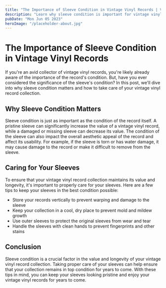 ```yaml
---
title: "The Importance of Sleeve Condition in Vintage Vinyl Records | Vintage Vinyl Records"
description: "Learn why sleeve condition is important for vintage vinyl records and how to properly care for them. Discover the difference between a record&#39;s value with a pristine sleeve versus a damaged sleeve."
pubDate: "Mon Jun 05 2023"
heroImage: "/placeholder-about.jpg"
---
```


# The Importance of Sleeve Condition in Vintage Vinyl Records

If you&#39;re an avid collector of vintage vinyl records, you&#39;re likely already aware of the importance of the record&#39;s condition. But, have you ever considered the significance of the sleeve&#39;s condition? In this post, we&#39;ll dive into why sleeve condition matters and how to take care of your vintage vinyl record collection. 

## Why Sleeve Condition Matters

Sleeve condition is just as important as the condition of the record itself. A pristine sleeve can significantly increase the value of a vintage vinyl record, while a damaged or missing sleeve can decrease its value. The condition of the sleeve can also impact the overall aesthetic appeal of the record and affect its usability. For example, if the sleeve is torn or has water damage, it may cause damage to the record or make it difficult to remove from the sleeve.

## Caring for Your Sleeves

To ensure that your vintage vinyl record collection maintains its value and longevity, it&#39;s important to properly care for your sleeves. Here are a few tips to keep your sleeves in the best condition possible:  

- Store your records vertically to prevent warping and damage to the sleeve 
- Keep your collection in a cool, dry place to prevent mold and mildew growth 
- Use outer sleeves to protect the original sleeves from wear and tear 
- Handle the sleeves with clean hands to prevent fingerprints and other stains

## Conclusion

Sleeve condition is a crucial factor in the value and longevity of your vintage vinyl record collection. Taking proper care of your sleeves can help ensure that your collection remains in top condition for years to come. With these tips in mind, you can keep your sleeves looking pristine and enjoy your vintage vinyl records for years to come.